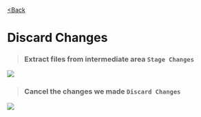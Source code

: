 [<Back](/readme_en.md)

# Discard Changes

>### Extract files from intermediate area `Stage Changes`

![](/assets/5.1%20Откатить%20изменения/убрать%20из%20промежуточной%20зоны.png)

>### Cancel the changes we made `Discard Changes`

![](/assets/5.1%20Откатить%20изменения/откатить%20изменения.png)
